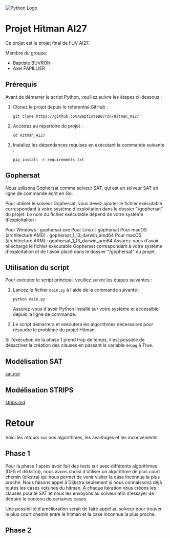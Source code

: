 ![Python Logo](https://www.python.org/static/community_logos/python-logo-master-v3-TM.png)

# Projet Hitman AI27

Ce projet est le projet final de l'UV AI27.

Membre du groupe:

- Baptiste BUVRON
- Axel PAPILLIER


## Prérequis

Avant de démarrer le script Python, veuillez suivre les étapes ci-dessous :

1. Clonez le projet depuis le référentiel GitHub :

   ```
   git clone https://github.com/BaptisteBuvron/Hitman_AI27
   ```

2. Accédez au répertoire du projet :

   ```
   cd Hitman_AI27
   ```

3. Installez les dépendances requises en exécutant la commande suivante :

   ```
   pip install -r requirements.txt
   ```

## Gophersat

Nous utilisons Gophersat comme solveur SAT, qui est un solveur SAT en ligne de commande écrit en Go.

Pour utiliser le solveur Gophersat, vous devez ajouter le fichier exécutable correspondant à votre système d'exploitation dans le dossier "/gophersat" du projet. Le nom du fichier exécutable dépend de votre système d'exploitation :

Pour Windows : gophersat.exe
Pour Linux : gophersat
Pour macOS (architecture AMD) : gophersat_1_13_darwin_amd64
Pour macOS (architecture ARM) : gophersat_1_13_darwin_arm64
Assurez-vous d'avoir téléchargé le fichier exécutable Gophersat correspondant à votre système d'exploitation et de l'avoir placé dans le dossier "/gophersat" du projet.


## Utilisation du script

Pour exécuter le script principal, veuillez suivre les étapes suivantes :

1. Lancez le fichier `main.py` à l'aide de la commande suivante :

   ```
   python main.py
   ```

   Assurez-vous d'avoir Python installé sur votre système et accessible depuis la ligne de commande.

2. Le script démarrera et exécutera les algorithmes nécessaires pour résoudre le problème du projet Hitman.

Si l'exécution de la phase 1 prend trop de temps, il est possible de désactiver la création des clauses en passant la variable `debug` à True.

## Modélisation SAT

[sat.md](sat.md)


## Modélisation STRIPS

[strips.md](strips.md)

# Retour

Voici les retours sur nos algorithmes, les avantages et les inconvénients

## Phase 1

Pour la phase 1 après avoir fait des tests sur avec différents algorithmes (DFS et dikkstra), nous avons choisi d'utiliser un algorithme de plus court chemin (dikstra) qui nous permet de venir visiter la case inconnue la plus proche.
Nous faisons appel à Dijkstra seulement si nous connaissons déjà toutes les cases voisines du hitman.
À chaque itération nous créons les clauses pour le SAT et nous les envoyons au solveur afin d'essayer de déduire le contenu de certaines cases.

Une possibilité d'amélioration serait de faire appel au solveur pour trouver le plus court chemin entre le hitman et la case inconnue la plus proche. 

## Phase 2

